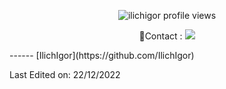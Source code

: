 <p align="center">
  <img src="https://komarev.com/ghpvc/?username=ilichigor" alt="ilichigor profile views"/>
</p>
<p align="center">
📍Contact : <img src="https://img.shields.io/badge/Telegram-2CA5E0?style=for-the-badge&logo=telegram&logoColor=white">
</p>
------
[IlichIgor](https://github.com/IlichIgor)

Last Edited on: 22/12/2022

